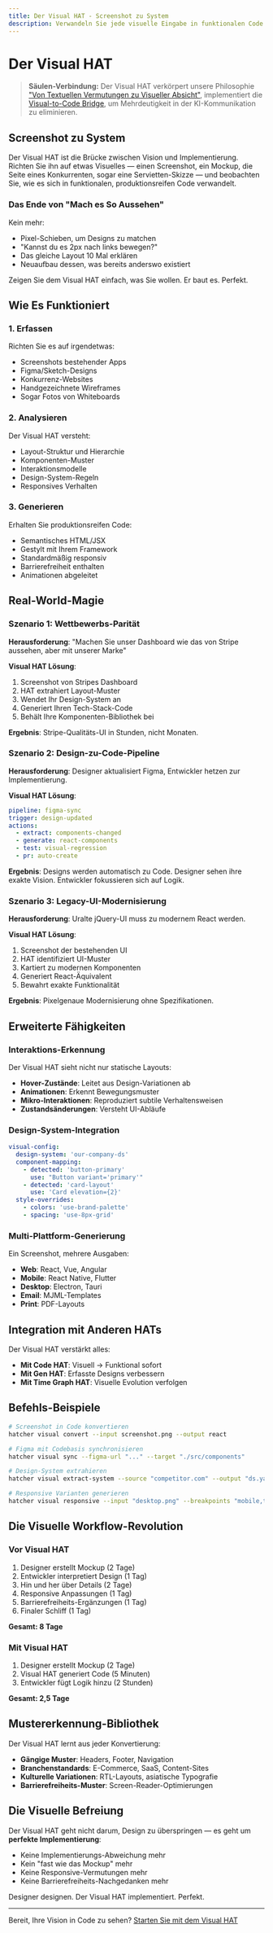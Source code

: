 ```yaml
---
title: Der Visual HAT - Screenshot zu System
description: Verwandeln Sie jede visuelle Eingabe in funktionalen Code. Von Mockups über Screenshots bis zu Whiteboard-Zeichnungen — wenn Sie es sehen können, kann der Visual HAT es bauen.
---
```


# <DocIcon type="visual" inline /> Der Visual HAT

> **Säulen-Verbindung:** Der Visual HAT verkörpert unsere Philosophie ["Von Textuellen Vermutungen zu Visueller Absicht"](/de/philosophy#pillar-1-from-textual-guesswork-to-visual-intent), implementiert die [Visual-to-Code Bridge](/de/visual-to-code), um Mehrdeutigkeit in der KI-Kommunikation zu eliminieren.

## Screenshot zu System

Der Visual HAT ist die Brücke zwischen Vision und Implementierung. Richten Sie ihn auf etwas Visuelles — einen Screenshot, ein Mockup, die Seite eines Konkurrenten, sogar eine Servietten-Skizze — und beobachten Sie, wie es sich in funktionalen, produktionsreifen Code verwandelt.

### Das Ende von "Mach es So Aussehen"

Kein mehr:

- Pixel-Schieben, um Designs zu matchen
- "Kannst du es 2px nach links bewegen?"
- Das gleiche Layout 10 Mal erklären
- Neuaufbau dessen, was bereits anderswo existiert

Zeigen Sie dem Visual HAT einfach, was Sie wollen. Er baut es. Perfekt.

## Wie Es Funktioniert

### 1. Erfassen

Richten Sie es auf irgendetwas:

- Screenshots bestehender Apps
- Figma/Sketch-Designs
- Konkurrenz-Websites
- Handgezeichnete Wireframes
- Sogar Fotos von Whiteboards

### 2. Analysieren

Der Visual HAT versteht:

- Layout-Struktur und Hierarchie
- Komponenten-Muster
- Interaktionsmodelle
- Design-System-Regeln
- Responsives Verhalten

### 3. Generieren

Erhalten Sie produktionsreifen Code:

- Semantisches HTML/JSX
- Gestylt mit Ihrem Framework
- Standardmäßig responsiv
- Barrierefreiheit enthalten
- Animationen abgeleitet

## Real-World-Magie

### Szenario 1: Wettbewerbs-Parität

**Herausforderung**: "Machen Sie unser Dashboard wie das von Stripe aussehen, aber mit unserer Marke"

**Visual HAT Lösung**:

1. Screenshot von Stripes Dashboard
2. HAT extrahiert Layout-Muster
3. Wendet Ihr Design-System an
4. Generiert Ihren Tech-Stack-Code
5. Behält Ihre Komponenten-Bibliothek bei

**Ergebnis**: Stripe-Qualitäts-UI in Stunden, nicht Monaten.

### Szenario 2: Design-zu-Code-Pipeline

**Herausforderung**: Designer aktualisiert Figma, Entwickler hetzen zur Implementierung.

**Visual HAT Lösung**:

```yaml
pipeline: figma-sync
trigger: design-updated
actions:
  - extract: components-changed
  - generate: react-components
  - test: visual-regression
  - pr: auto-create
```

**Ergebnis**: Designs werden automatisch zu Code. Designer sehen ihre exakte Vision. Entwickler fokussieren sich auf Logik.

### Szenario 3: Legacy-UI-Modernisierung

**Herausforderung**: Uralte jQuery-UI muss zu modernem React werden.

**Visual HAT Lösung**:

1. Screenshot der bestehenden UI
2. HAT identifiziert UI-Muster
3. Kartiert zu modernen Komponenten
4. Generiert React-Äquivalent
5. Bewahrt exakte Funktionalität

**Ergebnis**: Pixelgenaue Modernisierung ohne Spezifikationen.

## Erweiterte Fähigkeiten

### Interaktions-Erkennung

Der Visual HAT sieht nicht nur statische Layouts:

- **Hover-Zustände**: Leitet aus Design-Variationen ab
- **Animationen**: Erkennt Bewegungsmuster
- **Mikro-Interaktionen**: Reproduziert subtile Verhaltensweisen
- **Zustandsänderungen**: Versteht UI-Abläufe

### Design-System-Integration

```yaml
visual-config:
  design-system: 'our-company-ds'
  component-mapping:
    - detected: 'button-primary'
      use: "Button variant='primary'"
    - detected: 'card-layout'
      use: 'Card elevation={2}'
  style-overrides:
    - colors: 'use-brand-palette'
    - spacing: 'use-8px-grid'
```

### Multi-Plattform-Generierung

Ein Screenshot, mehrere Ausgaben:

- **Web**: React, Vue, Angular
- **Mobile**: React Native, Flutter
- **Desktop**: Electron, Tauri
- **Email**: MJML-Templates
- **Print**: PDF-Layouts

## Integration mit Anderen HATs

Der Visual HAT verstärkt alles:

- **Mit Code HAT**: Visuell → Funktional sofort
- **Mit Gen HAT**: Erfasste Designs verbessern
- **Mit Time Graph HAT**: Visuelle Evolution verfolgen

## Befehls-Beispiele

```bash
# Screenshot in Code konvertieren
hatcher visual convert --input screenshot.png --output react

# Figma mit Codebasis synchronisieren
hatcher visual sync --figma-url "..." --target "./src/components"

# Design-System extrahieren
hatcher visual extract-system --source "competitor.com" --output "ds.yaml"

# Responsive Varianten generieren
hatcher visual responsive --input "desktop.png" --breakpoints "mobile,tablet"
```

## Die Visuelle Workflow-Revolution

### Vor Visual HAT

1. Designer erstellt Mockup (2 Tage)
2. Entwickler interpretiert Design (1 Tag)
3. Hin und her über Details (2 Tage)
4. Responsive Anpassungen (1 Tag)
5. Barrierefreiheits-Ergänzungen (1 Tag)
6. Finaler Schliff (1 Tag)

**Gesamt: 8 Tage**

### Mit Visual HAT

1. Designer erstellt Mockup (2 Tage)
2. Visual HAT generiert Code (5 Minuten)
3. Entwickler fügt Logik hinzu (2 Stunden)

**Gesamt: 2,5 Tage**

## Mustererkennung-Bibliothek

Der Visual HAT lernt aus jeder Konvertierung:

- **Gängige Muster**: Headers, Footer, Navigation
- **Branchenstandards**: E-Commerce, SaaS, Content-Sites
- **Kulturelle Variationen**: RTL-Layouts, asiatische Typografie
- **Barrierefreiheits-Muster**: Screen-Reader-Optimierungen

## Die Visuelle Befreiung

Der Visual HAT geht nicht darum, Design zu überspringen — es geht um **perfekte Implementierung**:

- Keine Implementierungs-Abweichung mehr
- Kein "fast wie das Mockup" mehr
- Keine Responsive-Vermutungen mehr
- Keine Barrierefreiheits-Nachgedanken mehr

Designer designen. Der Visual HAT implementiert. Perfekt.

---

Bereit, Ihre Vision in Code zu sehen? [Starten Sie mit dem Visual HAT](/de/getting-started#visual-hat)

<PageCTA
  title="Von Vision zu Perfektem Code"
  subtitle="Verwandeln Sie jedes Design sofort in pixelgenaue, responsive Implementierung"
  buttonText="Probieren Sie den Visual HAT"
  buttonLink="/de/getting-started"
  buttonStyle="secondary"
  footer="Einmal designen. Perfekt implementieren."
/>
